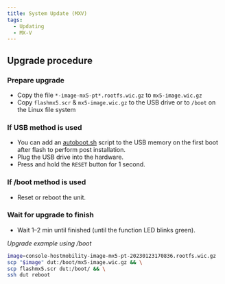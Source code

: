 ```yaml
---
title: System Update (MXV)
tags:
  - Updating
  - MX-V
---
```


## Upgrade procedure

### Prepare upgrade

* Copy the file `*-image-mx5-pt*.rootfs.wic.gz` to `mx5-image.wic.gz`
* Copy `flashmx5.scr` & `mx5-image.wic.gz` to the USB drive or to `/boot` on the Linux file system

### If USB method is used

* You can add an [autoboot.sh](../update.md#usb-method-autobootsh) script to the USB memory on the first boot after flash to perform post installation.
* Plug the USB drive into the hardware.
* Press and hold the `RESET` button for 1 second.

### If /boot method is used

* Reset or reboot the unit.

### Wait for upgrade to finish

* Wait 1–2 min until finished (until the function LED blinks green).


*Upgrade example using /boot*
```bash
image=console-hostmobility-image-mx5-pt-20230123170836.rootfs.wic.gz
scp "$image" dut:/boot/mx5-image.wic.gz && \
scp flashmx5.scr dut:/boot/ && \
ssh dut reboot
```

